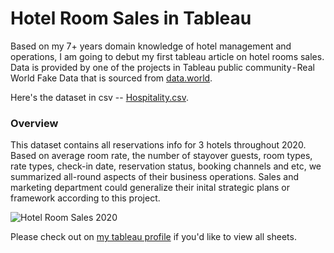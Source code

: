 # **Hotel Room Sales in Tableau** #

Based on my 7+ years domain knowledge of hotel management and operations, I am going to debut my first tableau article on hotel rooms sales. Data is provided by one of the projects in Tableau public community - Real World Fake Data that is sourced from [data.world](https://data.world/markbradbourne/rwfd-real-world-fake-data). 

Here's the dataset in csv -- [Hospitality.csv](https://github.com/icezyf/data_projects/files/7151607/Hospitality.csv).

### **Overview** ###

This dataset contains all reservations info for 3 hotels throughout 2020. Based on average room rate, the number of stayover guests, room types, rate types, check-in date, reservation status, booking channels and etc, we summarized all-round aspects of their business operations. Sales and marketing department could generalize their inital strategic plans or framework according to this project.

![Hotel Room Sales 2020](https://user-images.githubusercontent.com/70311556/133028863-304028a9-ab6c-45f3-839a-d37abce3554b.png)

Please check out on [my tableau profile](https://public.tableau.com/views/HotelRoomSalesVisualization/HotelRoomSales2020_1?:language=en-US&:display_count=n&:origin=viz_share_link) if you'd like to view all sheets. 


